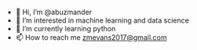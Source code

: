 - 👋 Hi, I’m @abuzmander
- 👀 I’m interested in machine learning and data science
- 🌱 I’m currently learning python
- 📫 How to reach me zmevans2017@gmail.com

<!---
abuzmander/abuzmander is a ✨ special ✨ repository because its `README.md` (this file) appears on your GitHub profile.
You can click the Preview link to take a look at your changes.
--->

